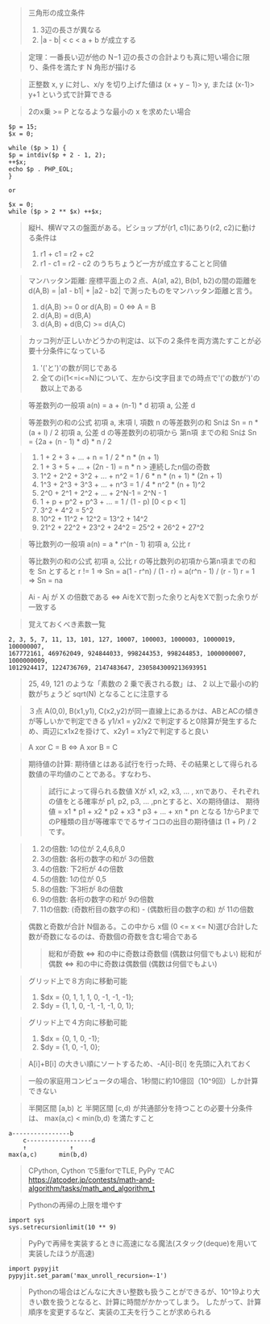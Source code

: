 > 三角形の成立条件
> 1. 3辺の長さが異なる
> 2. |a - b| < c < a + b が成立する

> 定理：一番長い辺が他の N−1 辺の長さの合計よりも真に短い場合に限り、条件を満たす
> N 角形が描ける

> 正整数 x, y に対し、x/y を切り上げた値は
> (x + y − 1)> y, または
> (x-1)> y+1
> という式で計算できる

> 2のx乗 >= P となるような最小の x を求めたい場合
```
$p = 15;
$x = 0;

while ($p > 1) {
$p = intdiv($p + 2 - 1, 2);
++$x;
echo $p . PHP_EOL;
}

or

$x = 0;
while ($p > 2 ** $x) ++$x;
```

> 縦H、横Wマスの盤面がある。ビショップが(r1, c1)にあり(r2, c2)に動ける条件は
> 1. r1 + c1 = r2 + c2
> 2. r1 - c1 = r2 - c2
> のうちちょうど一方が成立することと同値

> マンハッタン距離:
> 座標平面上の２点、A(a1, a2), B(b1, b2)の間の距離を
> d(A,B) = |a1 - b1| + |a2 - b2|
> で測ったものをマンハッタン距離と言う。
> 1. d(A,B) >= 0 or d(A,B) = 0 <=> A = B
> 2. d(A,B) = d(B,A)
> 3. d(A,B) + d(B,C) >= d(A,C)

> カッコ列が正しいかどうかの判定は、以下の２条件を両方満たすことが必要十分条件になっている
> 1. '('と')'の数が同じである
> 2. 全てのi(1<=i<=N)について、左からi文字目までの時点で'('の数が')'の数以上である

> 等差数列の一般項
a(n) = a + (n-1) * d
初項 a, 公差 d

> 等差数列の和の公式
初項 a, 末項 l, 項数 n の等差数列の和 Snは
Sn = n * (a + l) / 2
初項 a, 公差 d の等差数列の初項から 第n項 までの和 Snは
Sn = {2a + (n - 1) * d} * n / 2

> 1. 1 + 2 + 3 + ... + n = 1 / 2 * n * (n + 1)
> 2. 1 + 3 + 5 + ... + (2n - 1) = n * n  > 連続したn個の奇数
> 3. 1^2 + 2^2 + 3^2 + ... + n^2 = 1 / 6 * n * (n + 1) * (2n + 1)
> 4. 1^3 + 2^3 + 3^3 + ... + n^3 = 1 / 4 * n^2 * (n + 1)^2
> 5. 2^0 + 2^1 + 2^2 + ... + 2^N-1 = 2^N - 1
> 6. 1 + p + p^2 + p^3 + ... = 1 / (1 - p) [0 < p < 1]
> 7. 3^2 + 4^2 = 5^2
> 8. 10^2 + 11^2 + 12^2 = 13^2 + 14^2
> 9. 21^2 + 22^2 + 23^2 + 24^2 = 25^2 + 26^2 + 27^2

> 等比数列の一般項
a(n) = a * r^(n - 1)
初項 a, 公比 r

> 等比数列の和の公式
初項 a, 公比 r の等比数列の初項から第n項までの和を Sn とすると
r != 1 => Sn = a(1 - r^n) / (1 - r) = a(r^n - 1) / (r - 1)
r = 1  => Sn = na

> Ai - Aj が X の倍数である <=> AiをXで割った余りとAjをXで割った余りが一致する

> 覚えておくべき素数一覧
```
2, 3, 5, 7, 11, 13, 101, 127, 10007, 100003, 1000003, 10000019, 100000007,
167772161, 469762049, 924844033, 998244353, 998244853, 1000000007, 1000000009,
1012924417, 1224736769, 2147483647, 2305843009213693951
```

> 25, 49, 121 のような「素数の 2 乗で表される数」は、
> 2 以上で最小の約数がちょうど sqrt(N) となることに注意する

> ３点 A(0,0), B(x1,y1), C(x2,y2)が同一直線上にあるかは、ABとACの傾きが等しいかで判定できる
> y1/x1 = y2/x2 で判定すると0除算が発生するため、両辺にx1x2を掛けて、x2y1 = x1y2で判定すると良い

> A xor C = B <=> A xor B = C

> 期待値の計算: 期待値とはある試行を行った時、その結果として得られる数値の平均値のことである。すなわち、
> >   試行によって得られる数値 Xが x1, x2, x3, ... , xnであり、それぞれの値をとる確率が
> >   p1, p2, p3, ... ,pnとすると、Xの期待値は、
> >   期待値 = x1 * p1 + x2 * p2 + x3 * p3 + ... + xn * pn となる
> 1からPまでのP種類の目が等確率ででるサイコロの出目の期待値は (1 + P) / 2 です。

> 1. 2の倍数: 1の位が 2,4,6,8,0
> 2. 3の倍数: 各桁の数字の和が 3の倍数
> 3. 4の倍数: 下2桁が 4の倍数
> 4. 5の倍数: 1の位が 0,5
> 5. 8の倍数: 下3桁が 8の倍数
> 6. 9の倍数: 各桁の数字の和が 9の倍数
> 7. 11の倍数: (奇数桁目の数字の和) - (偶数桁目の数字の和) が 11の倍数

> 偶数と奇数が合計 N個ある。この中から x個 (0 <= x <= N)選び合計した数が奇数になるのは、奇数個の奇数を含む場合である
> > 総和が奇数 ⇔ 和の中に奇数は奇数個 (偶数は何個でもよい)
> > 総和が偶数 ⇔ 和の中に奇数は偶数個 (偶数は何個でもよい)

> グリッド上で８方向に移動可能
> 1. $dx = {0, 1, 1, 1, 0, -1, -1, -1};
> 2. $dy = {1, 1, 0, -1, -1, -1, 0, 1};

> グリッド上で４方向に移動可能
> 1. $dx = {0, 1, 0, -1};
> 2. $dy = {1, 0, -1, 0};

> A[i]+B[i] の大きい順にソートするため、-A[i]-B[i] を先頭に入れておく

> 一般の家庭用コンピュータの場合、1秒間に約10億回（10^9回）しか計算できない

> 半開区間 [a,b) と 半開区間 [c,d) が共通部分を持つことの必要十分条件は、
> max(a,c) < min(b,d) を満たすこと
```
a----------------b
    c------------------d
    ↑            ↑
max(a,c)      min(b,d)
```

> CPython, Cython で5重forでTLE, PyPy でAC
> https://atcoder.jp/contests/math-and-algorithm/tasks/math_and_algorithm_t

> Pythonの再帰の上限を増やす
```
import sys
sys.setrecursionlimit(10 ** 9)
```
> PyPyで再帰を実装するときに高速になる魔法(スタック(deque)を用いて実装したほうが高速)
```
import pypyjit
pypyjit.set_param('max_unroll_recursion=-1')
```

> Pythonの場合はどんなに大きい整数も扱うことができるが、10^19より大きい数を扱うとなると、計算に時間がかかってしまう。
> したがって、計算順序を変更するなど、実装の工夫を行うことが求められる
